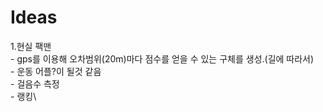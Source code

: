 # Ideas

  1.현실 팩맨\
    - gps를 이용해 오차범위(20m)마다 점수를 얻을 수 있는 구체를 생성.(길에 따라서)\
    - 운동 어플?이 될것 같음\
    - 걸음수 측정\
    - 랭킹\
    

